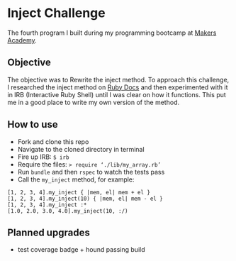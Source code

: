 Inject Challenge
================

The fourth program I built during my programming bootcamp at [Makers Academy](http://www.makersacademy.com/). 

Objective
----------

The objective was to Rewrite the inject method. To approach this challenge, I researched the inject method on [Ruby Docs](http://ruby-doc.org/core-2.2.2/Enumerable.html#method-i-inject) and then experimented with it in IRB (Interactive Ruby Shell) until I was clear on how it functions. This put me in a good place to write my own version of the method.

How to use
--------------

* Fork and clone this repo
* Navigate to the cloned directory in terminal
* Fire up IRB: `$ irb`
* Require the files: `> require ‘./lib/my_array.rb’`
* Run `bundle` and then `rspec` to watch the tests pass
* Call the `my_inject` method, for example:

```
[1, 2, 3, 4].my_inject { |mem, el| mem + el }
[1, 2, 3, 4].my_inject(10) { |mem, el| mem - el }
[1, 2, 3, 4].my_inject :*
[1.0, 2.0, 3.0, 4.0].my_inject(10, :/)
```

Planned upgrades
----------------

* test coverage badge + hound passing build
